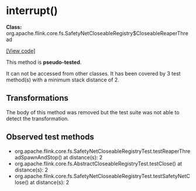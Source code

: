 # interrupt()

**Class:** org.apache.flink.core.fs.SafetyNetCloseableRegistry$CloseableReaperThread

[[View code]](https://github.com/apache/flink/blob/740f711c4ec9c4b7cdefd01c9f64857c345a68a1/flink-core/src/main/java//org/apache/flink/core/fs/SafetyNetCloseableRegistry.java#L208)

This method is **pseudo-tested**.


It can not be accessed from other classes. 
It has been covered by 3 test method(s) with a minimum stack distance of 2.

## Transformations

The body of this method was removed but the test suite was not able to detect the transformation.



## Observed test methods

* org.apache.flink.core.fs.SafetyNetCloseableRegistryTest.testReaperThreadSpawnAndStop() at distance(s): 2
* org.apache.flink.core.fs.AbstractCloseableRegistryTest.testClose() at distance(s): 2
* org.apache.flink.core.fs.SafetyNetCloseableRegistryTest.testSafetyNetClose() at distance(s): 2

